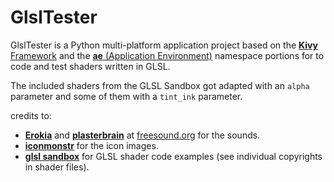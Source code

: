 # GlslTester

GlslTester is a Python multi-platform application project based on the [__Kivy__ Framework](https://kivy.org) and
the [__ae__ (Application Environment)](https://ae.readthedocs.io "ae on rtd") namespace portions
 for to code and test shaders written in GLSL.

The included shaders from the GLSL Sandbox got adapted with an `alpha` parameter and some of them with a `tint_ink`
parameter.

credits to:

* [__Erokia__](https://freesound.org/people/Erokia/) and 
  [__plasterbrain__](https://freesound.org/people/plasterbrain/) at
  [freesound.org](https://freesound.org) for the sounds.
* [__iconmonstr__](https://iconmonstr.com/interface/) for the icon images.
* [__glsl sandbox__](http://glslsandbox.com/) for GLSL shader code examples (see individual copyrights in shader files).
